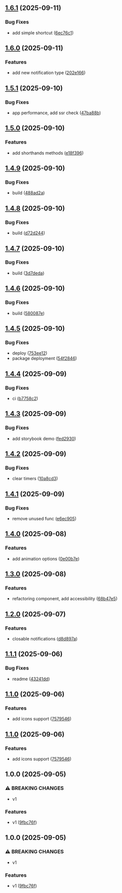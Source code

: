 ## [1.6.1](https://github.com/MonsPavel/vuetifications/compare/v1.6.0...v1.6.1) (2025-09-11)

### Bug Fixes

* add simple shortcut ([6ec76c1](https://github.com/MonsPavel/vuetifications/commit/6ec76c19b3bd8a0d533e52d6c6df925f1680c6c2))

## [1.6.0](https://github.com/MonsPavel/vuetifications/compare/v1.5.1...v1.6.0) (2025-09-11)

### Features

* add new notification type ([202e166](https://github.com/MonsPavel/vuetifications/commit/202e166f8b300331eb3e5d38812c01aa62691470))

## [1.5.1](https://github.com/MonsPavel/vuetifications/compare/v1.5.0...v1.5.1) (2025-09-10)

### Bug Fixes

* app performance, add ssr check ([47ba88b](https://github.com/MonsPavel/vuetifications/commit/47ba88b84a3fb16160e444cd731be7b4d8b7bf50))

## [1.5.0](https://github.com/MonsPavel/vuetifications/compare/v1.4.9...v1.5.0) (2025-09-10)

### Features

* add shorthands methods ([e18f396](https://github.com/MonsPavel/vuetifications/commit/e18f39678f1918fa0a5439742796fbde8b618593))

## [1.4.9](https://github.com/MonsPavel/vuetifications/compare/v1.4.8...v1.4.9) (2025-09-10)

### Bug Fixes

* build ([488ad2a](https://github.com/MonsPavel/vuetifications/commit/488ad2aee6968151a59d6134934d2b77eb093ea8))

## [1.4.8](https://github.com/MonsPavel/vuetifications/compare/v1.4.7...v1.4.8) (2025-09-10)

### Bug Fixes

* build ([d72d244](https://github.com/MonsPavel/vuetifications/commit/d72d244c178bc50cd3ec851eb5909964571e253d))

## [1.4.7](https://github.com/MonsPavel/vuetifications/compare/v1.4.6...v1.4.7) (2025-09-10)

### Bug Fixes

* build ([3d7deda](https://github.com/MonsPavel/vuetifications/commit/3d7dedabd730d19d8ca5ef9f87101c67c24df703))

## [1.4.6](https://github.com/MonsPavel/vuetifications/compare/v1.4.5...v1.4.6) (2025-09-10)

### Bug Fixes

* build ([580087e](https://github.com/MonsPavel/vuetifications/commit/580087ee75ec1f8c076bce275b961850c42de567))

## [1.4.5](https://github.com/MonsPavel/vuetifications/compare/v1.4.4...v1.4.5) (2025-09-10)

### Bug Fixes

* deploy ([753ee12](https://github.com/MonsPavel/vuetifications/commit/753ee12e8b5c6bf3b6777222a3b148b4d35dcd9d))
* package deployment ([54f2846](https://github.com/MonsPavel/vuetifications/commit/54f28463d07219bf4e6a647ce13a5bf8cc7e016a))

## [1.4.4](https://github.com/MonsPavel/vuetifications/compare/v1.4.3...v1.4.4) (2025-09-09)

### Bug Fixes

* ci ([b7758c2](https://github.com/MonsPavel/vuetifications/commit/b7758c27cd5a7ee5fb87334ad2777d7903b39569))

## [1.4.3](https://github.com/MonsPavel/vuetifications/compare/v1.4.2...v1.4.3) (2025-09-09)

### Bug Fixes

* add storybook demo ([fed2930](https://github.com/MonsPavel/vuetifications/commit/fed2930cb262f2b5940661eaad9a10976ecb258a))

## [1.4.2](https://github.com/MonsPavel/vuetifications/compare/v1.4.1...v1.4.2) (2025-09-09)

### Bug Fixes

* clear timers ([10a8cd3](https://github.com/MonsPavel/vuetifications/commit/10a8cd31ce08552b039e829f1d9469553c507668))

## [1.4.1](https://github.com/MonsPavel/vuetifications/compare/v1.4.0...v1.4.1) (2025-09-09)

### Bug Fixes

* remove unused func ([e6ec905](https://github.com/MonsPavel/vuetifications/commit/e6ec90573f0a825813ae478b30dfb596a10e4c3a))

## [1.4.0](https://github.com/MonsPavel/vuetifications/compare/v1.3.0...v1.4.0) (2025-09-08)

### Features

* add animation options ([0e00b7e](https://github.com/MonsPavel/vuetifications/commit/0e00b7e584694e9ea2f0663b64167750fc75ee91))

## [1.3.0](https://github.com/MonsPavel/vuetifications/compare/v1.2.0...v1.3.0) (2025-09-08)

### Features

* refactoring component, add accessibility ([68b47e5](https://github.com/MonsPavel/vuetifications/commit/68b47e596a8eb6c222a328a883853a7f240fe133))

## [1.2.0](https://github.com/MonsPavel/vuetifications/compare/v1.1.1...v1.2.0) (2025-09-07)

### Features

* closable notifications ([d8d897a](https://github.com/MonsPavel/vuetifications/commit/d8d897afb52ba303bb861732b029a08abe7f7bf1))

## [1.1.1](https://github.com/MonsPavel/vuetifications/compare/v1.1.0...v1.1.1) (2025-09-06)

### Bug Fixes

* readme ([43241dd](https://github.com/MonsPavel/vuetifications/commit/43241dd7f6b053c2a449366f3c69a2f0456a529e))

## [1.1.0](https://github.com/MonsPavel/vuetifications/compare/v1.0.0...v1.1.0) (2025-09-06)

### Features

* add icons support ([7579546](https://github.com/MonsPavel/vuetifications/commit/757954655506869b18ca6869ffcd97caf7ac0422))

## [1.1.0](https://github.com/MonsPavel/vuetifications/compare/v1.0.0...v1.1.0) (2025-09-06)

### Features

* add icons support ([7579546](https://github.com/MonsPavel/vuetifications/commit/757954655506869b18ca6869ffcd97caf7ac0422))

## 1.0.0 (2025-09-05)

### ⚠ BREAKING CHANGES

* v1

### Features

* v1 ([9fbc76f](https://github.com/MonsPavel/vuetifications/commit/9fbc76f6e58e06c0f3aea82bbe0a55fc0a101216))

## 1.0.0 (2025-09-05)

### ⚠ BREAKING CHANGES

* v1

### Features

* v1 ([9fbc76f](https://github.com/MonsPavel/vuetifications/commit/9fbc76f6e58e06c0f3aea82bbe0a55fc0a101216))

